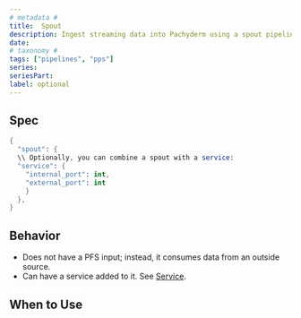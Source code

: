 ```yaml
---
# metadata # 
title:  Spout
description: Ingest streaming data into Pachyderm using a spout pipeline.
date: 
# taxonomy #
tags: ["pipelines", "pps"]
series:
seriesPart:
label: optional
---
```


## Spec 

```s
{
  "spout": {
  \\ Optionally, you can combine a spout with a service:
  "service": {
    "internal_port": int,
    "external_port": int
    }
  },
}
```

## Behavior 

- Does not have a PFS input; instead, it consumes data from an outside source.
- Can have a service added to it. See [Service](../service).

## When to Use 